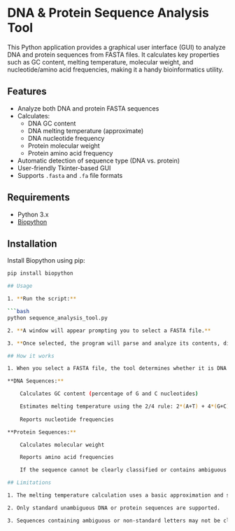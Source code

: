 # DNA & Protein Sequence Analysis Tool

This Python application provides a graphical user interface (GUI) to analyze DNA and protein sequences from FASTA files. It calculates key properties such as GC content, melting temperature, molecular weight, and nucleotide/amino acid frequencies, making it a handy bioinformatics utility.

## Features

- Analyze both DNA and protein FASTA sequences
- Calculates:
  - DNA GC content
  - DNA melting temperature (approximate)
  - DNA nucleotide frequency
  - Protein molecular weight
  - Protein amino acid frequency
- Automatic detection of sequence type (DNA vs. protein)
- User-friendly Tkinter-based GUI
- Supports `.fasta` and `.fa` file formats

## Requirements

- Python 3.x
- [Biopython](https://biopython.org/)

## Installation

Install Biopython using pip:

```bash
pip install biopython

## Usage

1. **Run the script:**

```bash
python sequence_analysis_tool.py

2. **A window will appear prompting you to select a FASTA file.**

3. **Once selected, the program will parse and analyze its contents, displaying the results in a scrollable text window.**

## How it works

1. When you select a FASTA file, the tool determines whether it is DNA or protein based on its sequence characters:

**DNA Sequences:**

    Calculates GC content (percentage of G and C nucleotides)

    Estimates melting temperature using the 2/4 rule: 2*(A+T) + 4*(G+C)
  
    Reports nucleotide frequencies

**Protein Sequences:**

    Calculates molecular weight

    Reports amino acid frequencies

    If the sequence cannot be clearly classified or contains ambiguous characters, the program will display a message indicating this.

## Limitations

1. The melting temperature calculation uses a basic approximation and should only be used for rough estimates.

2. Only standard unambiguous DNA or protein sequences are supported.

3. Sequences containing ambiguous or non-standard letters may not be classified correctly.
